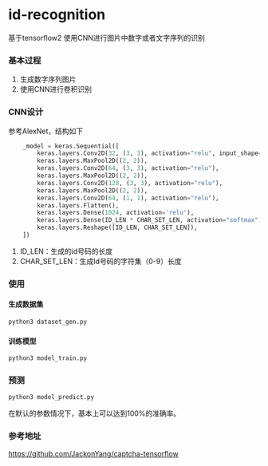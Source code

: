 # id-recognition
基于tensorflow2 使用CNN进行图片中数字或者文字序列的识别

### 基本过程

1. 生成数字序列图片
2. 使用CNN进行卷积识别

### CNN设计

参考AlexNet，结构如下

```python
    _model = keras.Sequential([
        keras.layers.Conv2D(32, (3, 3), activation="relu", input_shape=(IMAGE_HEIGHT, IMAGE_WIDTH, IMAGE_CHANNELS)),
        keras.layers.MaxPool2D((2, 2)),
        keras.layers.Conv2D(64, (3, 3), activation="relu"),
        keras.layers.MaxPool2D((2, 2)),
        keras.layers.Conv2D(128, (3, 3), activation="relu"),
        keras.layers.MaxPool2D((2, 2)),
        keras.layers.Conv2D(64, (1, 1), activation="relu"),
        keras.layers.Flatten(),
        keras.layers.Dense(1024, activation='relu'),
        keras.layers.Dense(ID_LEN * CHAR_SET_LEN, activation="softmax"),
        keras.layers.Reshape([ID_LEN, CHAR_SET_LEN]),
    ])
```

1. ID_LEN：生成的id号码的长度
2. CHAR_SET_LEN：生成Id号码的字符集（0-9）长度

### 使用

#### 生成数据集

```sh
python3 dataset_gen.py
```

#### 训练模型

```sh
python3 model_train.py
```

### 预测

```sh
python3 model_predict.py
```

在默认的参数情况下，基本上可以达到100%的准确率。



### 参考地址

https://github.com/JackonYang/captcha-tensorflow

